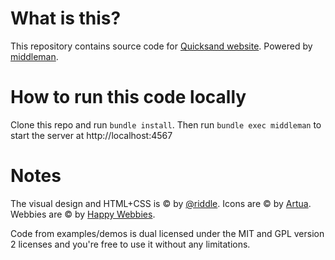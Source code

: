 # What is this?

This repository contains source code for [Quicksand website](http://razorjack.net/quicksand/). Powered by [middleman](http://middlemanapp.com).

# How to run this code locally

Clone this repo and run `bundle install`. Then run `bundle exec middleman` to start the server at http://localhost:4567

# Notes

The visual design and HTML+CSS is © by [@riddle](http://twitter.com/riddle). Icons are © by [Artua](http://www.artua.com). Webbies are © by [Happy Webbies](http://www.happywebbies.com).

Code from examples/demos is dual licensed under the MIT and GPL version 2 licenses and you're free to use it without any limitations.
